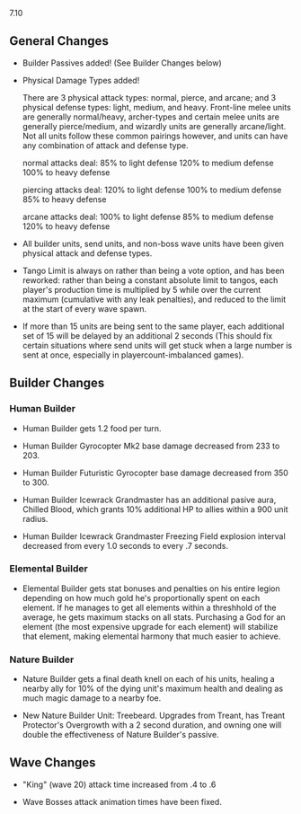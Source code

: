 7.10

## General Changes

- Builder Passives added! (See Builder Changes below)

- Physical Damage Types added!

	There are 3 physical attack types: normal, pierce, and arcane; and 3 physical defense types: light, medium, and heavy. Front-line melee units are generally normal/heavy, archer-types and certain melee units are generally pierce/medium, and wizardly units are generally arcane/light. Not all units follow these common pairings however, and units can have any combination of attack and defense type.

	normal attacks deal:
	    85% to light defense
	    120% to medium defense
	    100% to heavy defense


	piercing attacks deal:
		120% to light defense
		100% to medium defense
		85% to heavy defense

    arcane attacks deal:
    	100% to light defense
    	85% to medium defense
    	120% to heavy defense

- All builder units, send units, and non-boss wave units have been given physical attack and defense types.

- Tango Limit is always on rather than being a vote option, and has been reworked: rather than being a constant absolute limit to tangos, each player's production time is multiplied by 5 while over the current maximum (cumulative with any leak penalties), and reduced to the limit at the start of every wave spawn.

- If more than 15 units are being sent to the same player, each additional set of 15 will be delayed by an additional 2 seconds (This should fix certain situations where send units will get stuck when a large number is sent at once, especially in playercount-imbalanced games).

## Builder Changes

### Human Builder

- Human Builder gets 1.2 food per turn.

- Human Builder Gyrocopter Mk2 base damage decreased from 233 to 203.

- Human Builder Futuristic Gyrocopter base damage decreased from 350 to 300.

- Human Builder Icewrack Grandmaster has an additional pasive aura, Chilled Blood, which grants 10% additional HP to allies within a 900 unit radius.

- Human Builder Icewrack Grandmaster Freezing Field explosion interval decreased from every 1.0 seconds to every .7 seconds.

### Elemental Builder

- Elemental Builder gets stat bonuses and penalties on his entire legion depending on how much gold he's proportionally spent on each element. If he manages to get all elements within a threshhold of the average, he gets maximum stacks on all stats. Purchasing a God for an element (the most expensive upgrade for each element) will stabilize that element, making elemental harmony that much easier to achieve.

### Nature Builder

- Nature Builder gets a final death knell on each of his units, healing a nearby ally for 10% of the dying unit's maximum health and dealing as much magic damage to a nearby foe.

- New Nature Builder Unit: Treebeard. Upgrades from Treant, has Treant Protector's Overgrowth with a 2 second duration, and owning one will double the effectiveness of Nature Builder's passive.

## Wave Changes

- "King" (wave 20) attack time increased from .4 to .6

- Wave Bosses attack animation times have been fixed.
